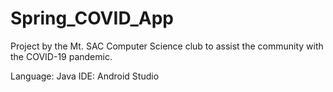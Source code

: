 # Spring_COVID_App
Project by the Mt. SAC Computer Science club to assist the community with the COVID-19 pandemic.

Language: Java
IDE: Android Studio
